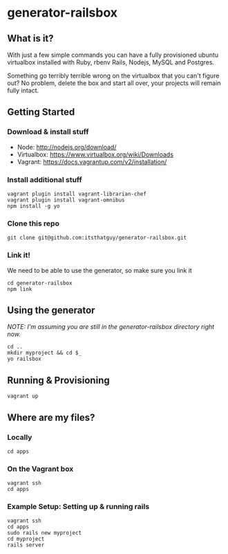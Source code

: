 # generator-railsbox

## What is it?

With just a few simple commands you can have a fully provisioned ubuntu virtualbox installed with Ruby, rbenv Rails, Nodejs, MySQL and Postgres.

Something go terribly terrible wrong on the virtualbox that you can't figure out? No problem, delete the box and start all over, your projects will remain fully intact.


## Getting Started

### Download & install stuff

- Node: http://nodejs.org/download/
- Virtualbox: https://www.virtualbox.org/wiki/Downloads
- Vagrant: https://docs.vagrantup.com/v2/installation/



### Install additional stuff

```
vagrant plugin install vagrant-librarian-chef
vagrant plugin install vagrant-omnibus
npm install -g yo
```

### Clone this repo

```
git clone git@github.com:itsthatguy/generator-railsbox.git
```

### Link it!

We need to be able to use the generator, so make sure you link it

```
cd generator-railsbox
npm link
```


## Using the generator
*NOTE: I'm assuming you are still in the generator-railsbox directory right now.*

```
cd ..
mkdir myproject && cd $_
yo railsbox
```


## Running & Provisioning

```
vagrant up
```

## Where are my files?

### **Locally**

```
cd apps
```

### **On the Vagrant box**

```
vagrant ssh
cd apps
```

### Example Setup: Setting up & running rails

```
vagrant ssh
cd apps
sudo rails new myproject
cd myproject
rails server
```


